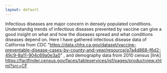 ```yaml
---
layout: default
---
```

Infectious diseases are major concern in densely populated conditions. 
Understandig trends of infectious diseases prevented by vaccine can give a good insight on what and how the diseases spread and what conditions diseases depend on. 
Here I have gathered infectious disease data of California from CDC <l><a> "https://data.chhs.ca.gov/dataset/vaccine-preventable-disease-cases-by-county-and-year/resource/a7a4d868-f6d2-49c9-8a11-904c69a0e3a0" </a></l>,
and demography data from 2010 census [link] https://factfinder.census.gov/faces/tableservices/jsf/pages/productview.xhtml?src=CF

